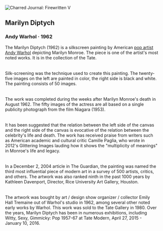 <div class="artwork-of-the-day">
  <div class="container">
    <div class="img-wrapper">
      <img
        src="https://uploads2.wikiart.org/00304/images/andy-warhol/marilyn-diptych.jpg"
        alt="Charred Journal: Firewritten V" />
    </div>
    <div class="artwork-detail">
      <div class="artwork-origin"> 
        <h2 class="artwork-name">Marilyn Diptych</h2>
        <h3 class="artist">
          Andy Warhol
                    ·  1962
        </h3>
      </div>
      <p class="description">
        <span class="artwork-description-text ng-binding" ng-bind-html="viewModel.ArtworkOfTheDay.Description | unsafe">The Marilyn Diptych (1962) is a silkscreen painting by American <a target="_blank" href="/en/artists-by-art-movement/pop-art">pop artist</a> <a target="_blank" href="/en/andy-warhol">Andy Warhol</a> depicting Marilyn Monroe. The piece is one of the artist's most noted works. It is in the collection of the Tate.<br>
<br>
<br>Silk-screening was the technique used to create this painting. The twenty-five images on the left are painted in color, the right side is black and white. The painting consists of 50 images. <br>
<br>
<br>The work was completed during the weeks after Marilyn Monroe's death in August 1962. The fifty images of the actress are all based on a single publicity photograph from the film Niagara (1953). <br>
<br>
<br>It has been suggested that the relation between the left side of the canvas and the right side of the canvas is evocative of the relation between the celebrity's life and death. The work has received praise from writers such as American academic and cultural critic Camille Paglia, who wrote in 2012's Glittering Images lauding how it shows the "multiplicity of meanings" in Monroe's life and legacy.<br>
<br>
<br>In a December 2, 2004 article in The Guardian, the painting was named the third most influential piece of modern art in a survey of 500 artists, critics, and others. The artwork was also ranked ninth in the past 1000 years by Kathleen Davenport, Director, Rice University Art Gallery, Houston.<br>
<br>
<br>The artwork was bought by art / design show organizer / collector  Emily Hall Tremaine out of Warhol's studio in 1962, among several other noted early works by Warhol. This work was sold to the Tate Gallery in 1980. Over the years, Marilyn Diptych has been in numerous exhibitions, including Witty, Sexy, Gimmicky: Pop 1957-67 at Tate Modern, April 27, 2015 - January 10, 2016.<br></span>
                        <div class="text-shadow-container" ng-show="showShadow" style=""></div>
      </p>
    </div>
  </div>

</div>
